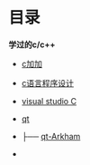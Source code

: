# 目录

<b>学过的c/c++</b>
- [c加加](https://github.com/foreverlz1111/clang/tree/main/c%2B%2B)
- [c语言程序设计](https://github.com/foreverlz1111/clang/tree/main/c%E8%AF%AD%E8%A8%80%E7%A8%8B%E5%BA%8F%E8%AE%BE%E8%AE%A1)
- [visual studio C](https://github.com/foreverlz1111/clang/tree/main/vstest)
- [qt](https://github.com/foreverlz1111/clang/tree/main/CuTe)

- ├── [qt-Arkham](https://github.com/foreverlz1111/clang/tree/main/CuTe/Arkham)

- []()
